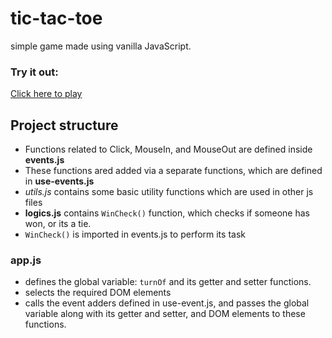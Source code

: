# tic-tac-toe

simple game made using vanilla JavaScript.

### Try it out: 

[Click here to play](https://maasir554.github.io/tic-tac-toe)

## Project structure

- Functions related to Click, MouseIn, and MouseOut are defined inside **events.js**
- These functions ared added via a separate functions, which are defined in **use-events.js**
- *utils.js* contains some basic utility functions which are used in other js files
- **logics.js** contains `WinCheck()` function, which checks if someone has won, or its a tie.
- `WinCheck()` is imported in events.js to perform its task

### app.js

- defines the global variable: `turnOf` and its getter and setter functions.
- selects the required DOM elements
- calls the event adders defined in use-event.js, and passes the global variable along with its getter and setter, and DOM elements to these functions.


